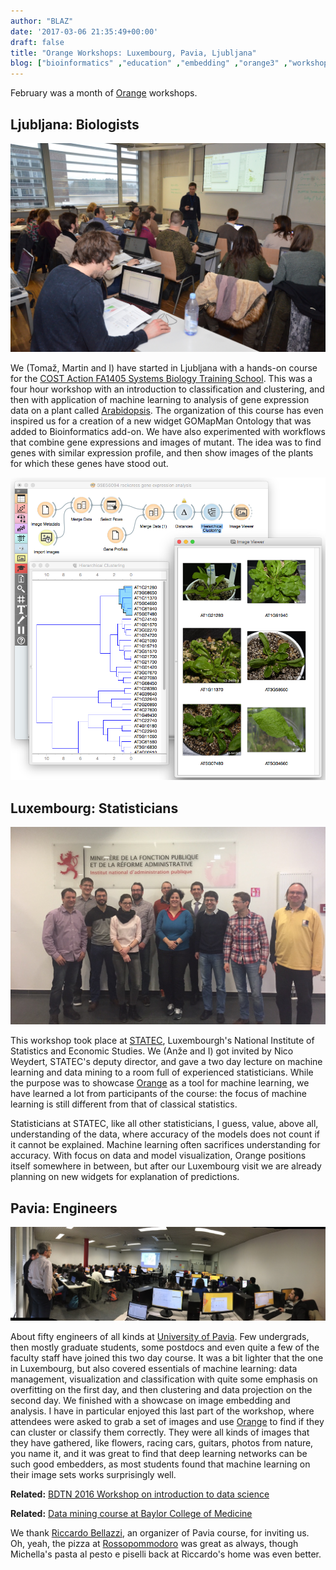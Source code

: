 ```yaml
---
author: "BLAZ"
date: '2017-03-06 21:35:49+00:00'
draft: false
title: "Orange Workshops: Luxembourg, Pavia, Ljubljana"
blog: ["bioinformatics" ,"education" ,"embedding" ,"orange3" ,"workshop" ]
---
```


February was a month of [Orange](http://orange.biolab.si) workshops.


## Ljubljana: Biologists


![](cost-ljubljana.jpg)

We (Tomaž, Martin and I) have started in Ljubljana with a hands-on course for the [COST Action FA1405 Systems Biology Training School](http://conferences.nib.si/camo2017/). This was a four hour workshop with an introduction to classification and clustering, and then with application of machine learning to analysis of gene expression data on a plant called [Arabidopsis](https://en.wikipedia.org/wiki/Arabidopsis). The organization of this course has even inspired us for a creation of a new widget GOMapMan Ontology that was added to Bioinformatics add-on. We have also experimented with workflows that combine gene expressions and images of mutant. The idea was to find genes with similar expression profile, and then show images of the plants for which these genes have stood out.

![](rockcress-gse56094.png)


## Luxembourg: Statisticians


![](statec-luxembourg.jpg)

This workshop took place at [STATEC](http://www.statistiques.public.lu/fr/acteurs/statec/index.html), Luxembourgh's National Institute of Statistics and Economic Studies. We (Anže and I) got invited by Nico Weydert, STATEC's deputy director, and gave a two day lecture on machine learning and data mining to a room full of experienced statisticians. While the purpose was to showcase [Orange](http://orange.biolab.si) as a tool for machine learning, we have learned a lot from participants of the course: the focus of machine learning is still different from that of classical statistics.

Statisticians at STATEC, like all other statisticians, I guess, value, above all, understanding of the data, where accuracy of the models does not count if it cannot be explained. Machine learning often sacrifices understanding for accuracy. With focus on data and model visualization, Orange positions itself somewhere in between, but after our Luxembourg visit we are already planning on new widgets for explanation of predictions.


## Pavia: Engineers


![](pavia-data-science.jpg)

About fifty engineers of all kinds at [University of Pavia](http://cht.unipv.it/index.php/events/introduction-to-data-science). Few undergrads, then mostly graduate students, some postdocs and even quite a few of the faculty staff have joined this two day course. It was a bit lighter that the one in Luxembourg, but also covered essentials of machine learning: data management, visualization and classification with quite some emphasis on overfitting on the first day, and then clustering and data projection on the second day. We finished with a showcase on image embedding and analysis. I have in particular enjoyed this last part of the workshop, where attendees were asked to grab a set of images and use [Orange](http://orange.biolab.si) to find if they can cluster or classify them correctly. They were all kinds of images that they have gathered, like flowers, racing cars, guitars, photos from nature, you name it, and it was great to find that deep learning networks can be such good embedders, as most students found that machine learning on their image sets works surprisingly well.



**Related:** [BDTN 2016 Workshop on introduction to data science](/blog/2016/12/16/bdtn-2016-workshop-introduction-to-data-science)





**Related:** [Data mining course at Baylor College of Medicine](/blog/2016/09/15/data-mining-in-houston-2)



We thank [Riccardo Bellazzi](http://www.labmedinfo.org/people/bellazzi), an organizer of Pavia course, for inviting us. Oh, yeah, the pizza at [Rossopommodoro](http://www.rossopomodoro.it/ristoranti/PAVIA/pavia-citta) was great as always, though Michella's pasta al pesto e piselli back at Riccardo's home was even better.
